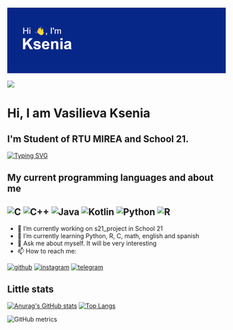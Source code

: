 ![y](header.png?raw=true "Title")


![](https://komarev.com/ghpvc/?username=your-github-VasilievaKA)

# Hi, I am __Vasilieva Ksenia__    
## I'm Student of RTU MIREA and School 21. 
[![Typing SVG](https://readme-typing-svg.herokuapp.com?color=%04048C&lines=Little+programmer)](https://git.io/typing-svg)



## My current programming languages and about me
![C](https://img.shields.io/badge/c-%2300599C.svg?style=for-the-badge&logo=c&logoColor=white) ![C++](https://img.shields.io/badge/c++-%2300599C.svg?style=for-the-badge&logo=c%2B%2B&logoColor=white) ![Java](https://img.shields.io/badge/java-%23ED8B00.svg?style=for-the-badge&logo=java&logoColor=white) ![Kotlin](https://img.shields.io/badge/kotlin-%230095D5.svg?style=for-the-badge&logo=kotlin&logoColor=white) ![Python](https://img.shields.io/badge/python-3670A0?style=for-the-badge&logo=python&logoColor=ffdd54) ![R](https://img.shields.io/badge/r-%23276DC3.svg?style=for-the-badge&logo=r&logoColor=white) 
---------------------------------------------------------------------------------------------------------------------------------------------

- 🔭 I’m currently working on s21_project in School 21                                         
- 🌱 I’m currently learning Python, R, C, math, english and spanish                                                       
- 💬 Ask me about myself. It will be very interesting                 
- 📫 How to reach me:    
                                             
[<img src='https://cdn.jsdelivr.net/npm/simple-icons@3.0.1/icons/github.svg' alt='github' height='40'>](https://github.com/VasilievaKA)   [<img src='https://cdn.jsdelivr.net/npm/simple-icons@3.0.1/icons/instagram.svg' alt='instagram' height='40'>](https://www.instagram.com/ksu_nena/)  [<img src='https://cdn.jsdelivr.net/npm/simple-icons@3.0.1/icons/telegram.svg' alt='telegram' height='40'>](https://t.me/Ksu_nena)  


## Little stats 

<!---[![trophy](https://github-profile-trophy.vercel.app/?username=ryo-ma)](https://github.com/ryo-ma/github-profile-trophy)-->
[![Anurag's GitHub stats](https://github-readme-stats.vercel.app/api?username=VasilievaKA)](https://github.com/anuraghazra/github-readme-stats)         [![Top Langs](https://github-readme-stats.vercel.app/api/top-langs/?username=VasilievaKA&layout=compact)](https://github.com/anuraghazra/github-readme-stats)


![GitHub metrics](https://metrics.lecoq.io/VasilievaKA)
